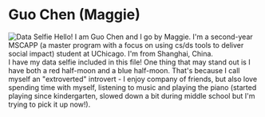 # Guo Chen (Maggie)
![Data Selfie](https://user-images.githubusercontent.com/90563834/192923158-5ea436b7-d716-4be5-b229-da12a8640b79.jpg "Maggie's Data Selfie!")
Hello! I am Guo Chen and I go by Maggie. I'm a second-year MSCAPP (a master program with a focus on using cs/ds tools to deliver social impact) student at UChicago. I'm from Shanghai, China. \
I have my data selfie included in this file! One thing that may stand out is I have both a red half-moon and a blue half-moon. That's because I call myself an "extroverted" introvert - I enjoy company of friends, but also love spending time with myself, listening to music and playing the piano (started playing since kindergarten, slowed down a bit during middle school but I'm trying to pick it up now!).
